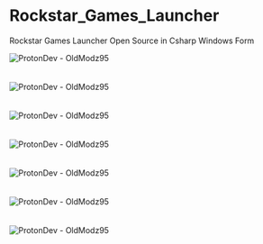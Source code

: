 # Rockstar_Games_Launcher
Rockstar Games Launcher Open Source in Csharp Windows Form



<img alt="ProtonDev - OldModz95" src="https://i.imgur.com/PX6mxwq.png"/>
<br><br><br>
<img alt="ProtonDev - OldModz95" src="https://i.imgur.com/H6TUcJs.png"/>
<br><br><br>
<img alt="ProtonDev - OldModz95" src="https://i.imgur.com/EeMQD5b.png"/>
<br><br><br>
<img alt="ProtonDev - OldModz95" src="https://i.imgur.com/oFVcCS6.png"/>
<br><br><br>
<img alt="ProtonDev - OldModz95" src="https://i.imgur.com/y0cgNor.png"/>
<br><br><br>
<img alt="ProtonDev - OldModz95" src="https://i.imgur.com/m6RWQPB.png"/>
<br><br><br>
<img alt="ProtonDev - OldModz95" src="https://i.imgur.com/XleYEcj.png"/>
<br><br><br>
